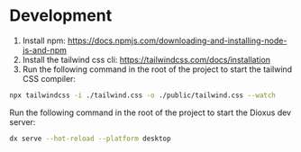 # Development

1. Install npm: https://docs.npmjs.com/downloading-and-installing-node-js-and-npm
2. Install the tailwind css cli: https://tailwindcss.com/docs/installation
3. Run the following command in the root of the project to start the tailwind CSS compiler:

```bash
npx tailwindcss -i ./tailwind.css -o ./public/tailwind.css --watch
```

Run the following command in the root of the project to start the Dioxus dev server:

```bash
dx serve --hot-reload --platform desktop
```

